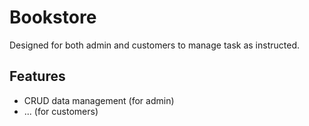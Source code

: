 
# Bookstore

Designed for both admin and customers to manage task as instructed.
## Features

- CRUD data management (for admin)
- ... (for customers)
